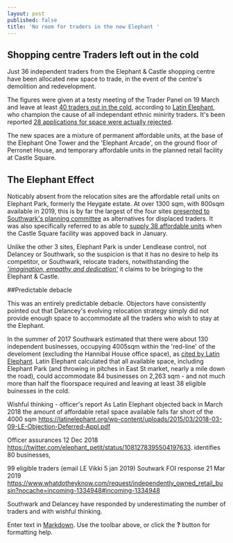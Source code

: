 ```yaml
---
layout: post
published: false
title: 'No room for traders in the new Elephant '
---
```

## Shopping centre Traders left out in the cold

Just 36 independent traders from the Elephant  & Castle shopping centre have been allocated new space to trade, in the event of the centre's demolition and redevelopment.

The figures were given at a testy meeting of the Trader Panel on 19 March and leave at least [40 traders out in the cold](https://twitter.com/LatinElephant?ref_src=twsrc%5Egoogle%7Ctwcamp%5Eserp%7Ctwgr%5Eauthor), according to [Latin Elephant](https://latinelephant.org/), who champion the cause of all independant ethnic minirity traders.  It's been reported [28 applications for space were actually rejected](https://www.southwarknews.co.uk/news/nearly-30-elephant-and-castle-traders-rejected-for-delancey-relocation-units/).

The new spaces are a mixture of permanent affordable units, at the base of the Elephant One Tower and the 'Elephant Arcade', on the ground floor of Perronet House, and temporary affordable units in the planned retail facility at Castle Square.

## The Elephant Effect

Noticably absent from the relocation sites are the affordable retail units on Elephant Park, formerly the Heygate estate.  At over 1300 sqm, with 800sqm available in 2019, this is by far the largest of the four sites [presented to Southwark's planning committee](http://planbuild.southwark.gov.uk/documents/?GetDocument=%7b%7b%7b!HvOs1eG7BYgl0hYZ8SIm5w%3d%3d!%7d%7d%7d) as alternatives for displaced traders.  It was also specifically referred to as able to [supply 38 affordable units](https://twitter.com/elephant_petit/status/1081278395504197633) when the Castle Square facility was appoved back in January.

Unlike the other 3 sites, Elephant Park is under Lendlease control, not Delancey or Southwark, so the suspicion is that it has no desire to help its competitor, or Southwark, relocate traders, notwithstanding the [_'imagination, empathy and dedication'_](https://www.lendlease.com/uk/projects/elephant-park/?id=3c8e138c-140a-4268-8cba-199afaec168d) it claims to be bringing to the Elephant & Castle.

##Predictable debacle

This was an entirely predictable debacle.  Objectors have consistently pointed out that Delancey's evolving relocation strategy simply did not provide enough space to accommodate all the traders who wish to stay at the Elephant.  

In the summer of 2017 Southwark estimated that there were about 130 independent businesses, occupying 4005sqm within the 'red-line' of the develoment (excluding the Hannibal House office space), as [cited by Latin Elephant](https://twitter.com/LatinElephant/status/1081169626590048258).  Latin Elephant calculated that all available space, including Elephant Park (and throwing in pitches in East St market, nearly a mile down the road), could accommodate 84 businesses on 2,263 sqm -  and not much more than half the floorspace required and leaving at least 38 eligible buinesses in the cold.




Wishful thinking - officer's report 
As Latin Elephant objected back in March 2018 the amount of affordable retail space available falls far short of the 4000 sqm  https://latinelephant.org/wp-content/uploads/2015/03/2018-03-09-LE-Objection-Deferred-Appl.pdf

Officer assurances 12 Dec 2018 https://twitter.com/elephant_petit/status/1081278395504197633.  identifies 80 businesses,

99 eligible traders (email LE Vikki 5 jan 2019)
Soutwark FOI response 21 Mar 2019 https://www.whatdotheyknow.com/request/independently_owned_retail_busin?nocache=incoming-1334948#incoming-1334948

Southwark and Delancey have responded by underestimating the number of traders and with wishful thinking. 

Enter text in [Markdown](http://daringfireball.net/projects/markdown/). Use the toolbar above, or click the **?** button for formatting help.
